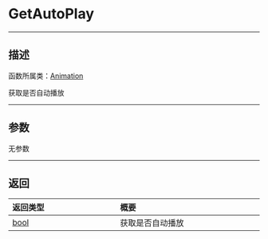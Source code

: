 # GetAutoPlay
-----------------------------------------------------------------------------------------
## 描述

函数所属类：[Animation](/Api/Class/Animation/SandboxAnimation.md)

获取是否自动播放

-----------------------------------------------------------------------------------------
## 参数

无参数

-----------------------------------------------------------------------------------------
## 返回

|<div style="width:200px">**返回类型**</div>|<div style="width:800px">**概要**</div>|
|:---|:---|
|[bool](/Api/DataType/Bool.md)|获取是否自动播放|

